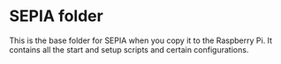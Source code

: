 # SEPIA folder
This is the base folder for SEPIA when you copy it to the Raspberry Pi. It contains all the start and setup scripts and certain configurations.
